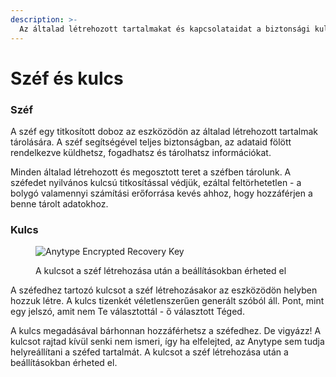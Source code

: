 ```yaml
---
description: >-
  Az általad létrehozott tartalmakat és kapcsolataidat a biztonsági kulcs védi. Ez csak a Tiéd!
---
```


# Széf és kulcs

### Széf

A széf egy titkosított doboz az eszközödön az általad létrehozott tartalmak tárolására. A széf segítségével teljes biztonságban, az adataid fölött rendelkezve küldhetsz, fogadhatsz és tárolhatsz információkat.

Minden általad létrehozott és megosztott teret a széfben tárolunk. A széfedet nyilvános kulcsú titkosítással védjük, ezáltal feltörhetetlen - a bolygó valamennyi számítási erőforrása kevés ahhoz, hogy hozzáférjen a benne tárolt adatokhoz.

### Kulcs

<figure><img src="../.gitbook/assets/Screenshot 2024-04-26 at 06.45.43.png" alt="Anytype Encrypted Recovery Key"><figcaption><p>A kulcsot a széf létrehozása után a beállításokban érheted el</p></figcaption></figure>

A széfedhez tartozó kulcsot a széf létrehozásakor az eszközödön helyben hozzuk létre. A kulcs tizenkét véletlenszerűen generált szóból áll. Pont, mint egy jelszó, amit nem Te választottál - ő választott Téged.

A kulcs megadásával bárhonnan hozzáférhetsz a széfedhez. De vigyázz! A kulcsot rajtad kívül senki nem ismeri, így ha elfelejted, az Anytype sem tudja helyreállítani a széfed tartalmát. A kulcsot a széf létrehozása után a beállításokban érheted el.

